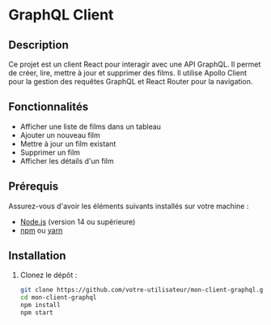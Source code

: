 # GraphQL Client

## Description

Ce projet est un client React pour interagir avec une API GraphQL. Il permet de créer, lire, mettre à jour et supprimer des films. Il utilise Apollo Client pour la gestion des requêtes GraphQL et React Router pour la navigation.

## Fonctionnalités

- Afficher une liste de films dans un tableau
- Ajouter un nouveau film
- Mettre à jour un film existant
- Supprimer un film
- Afficher les détails d'un film

## Prérequis

Assurez-vous d'avoir les éléments suivants installés sur votre machine :

- [Node.js](https://nodejs.org/) (version 14 ou supérieure)
- [npm](https://www.npmjs.com/get-npm) ou [yarn](https://classic.yarnpkg.com/en/docs/install)

## Installation

1. Clonez le dépôt :

   ```bash
   git clone https://github.com/votre-utilisateur/mon-client-graphql.git
   cd mon-client-graphql
   npm install
   npm start
